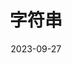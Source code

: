 ---
title: 字符串
icon: discover
date: 2023-09-27
dir:
  order: 4
category: leetcode
tag: string
sticky: true
---
